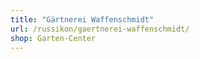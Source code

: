 ```yaml
---
title: "Gärtnerei Waffenschmidt"
url: /russikon/gaertnerei-waffenschmidt/
shop: Garten-Center
---
```

